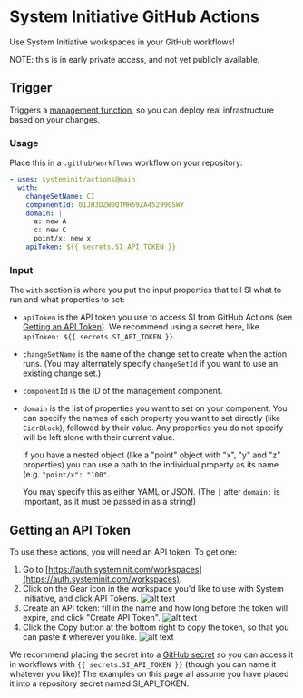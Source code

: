 # System Initiative GitHub Actions

Use System Initiative workspaces in your GitHub workflows!

NOTE: this is in early private access, and not yet publicly available.

## Trigger

Triggers a
[management function](https://www.systeminit.com/blog/announcing-management-functions),
so you can deploy real infrastructure based on your changes.

### Usage

Place this in a `.github/workflows` workflow on your repository:

```yaml
- uses: systeminit/actions@main
  with:
    changeSetName: CI
    componentId: 01JH3DZW0QTMH69ZA45299GSWY
    domain: |
      a: new A
      c: new C
      point/x: new x
    apiToken: ${{ secrets.SI_API_TOKEN }}
```

### Input

The `with` section is where you put the input properties that tell SI what to
run and what properties to set:

- `apiToken` is the API token you use to access SI from GitHub Actions (see
  [Getting an API Token](#getting-an-api-token)). We recommend using a secret
  here, like `apiToken: ${{ secrets.SI_API_TOKEN }}`.
- `changeSetName` is the name of the change set to create when the action runs.
  (You may alternately specify `changeSetId` if you want to use an existing
  change set.)
- `componentId` is the ID of the management component.
- `domain` is the list of properties you want to set on your component. You can
  specify the names of each property you want to set directly (like
  `CidrBlock`), followed by their value. Any properties you do not specify will
  be left alone with their current value.

  If you have a nested object (like a "point" object with "x", "y" and "z"
  properties) you can use a path to the individual property as its name (e.g.
  `"point/x": "100"`.

  You may specify this as either YAML or JSON. (The `|` after `domain:` is
  important, as it must be passed in as a string!)

## Getting an API Token

To use these actions, you will need an API token. To get one:

1. Go to
   [https://auth.systeminit.com/workspaces](https://auth.systeminit.com/workspaces).
2. Click on the Gear icon in the workspace you'd like to use with System
   Initiative, and click API Tokens. ![alt text](docs/api-tokens.png)
3. Create an API token: fill in the name and how long before the token will
   expire, and click "Create API Token". ![alt text](docs/creating-token.png)
4. Click the Copy button at the bottom right to copy the token, so that you can
   paste it wherever you like. ![alt text](docs/created-token.png)

We recommend placing the secret into a
[GitHub secret](https://docs.github.com/en/actions/security-for-github-actions/security-guides/using-secrets-in-github-actions#creating-secrets-for-a-repository)
so you can access it in workflows with `{{ secrets.SI_API_TOKEN }}` (though you
can name it whatever you like)! The examples on this page all assume you have
placed it into a repository secret named SI_API_TOKEN.
